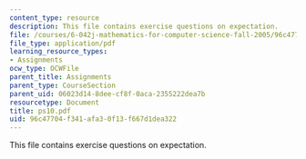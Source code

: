 ```yaml
---
content_type: resource
description: This file contains exercise questions on expectation.
file: /courses/6-042j-mathematics-for-computer-science-fall-2005/96c47704f341afa30f13f667d1dea322_ps10.pdf
file_type: application/pdf
learning_resource_types:
- Assignments
ocw_type: OCWFile
parent_title: Assignments
parent_type: CourseSection
parent_uid: 06023d14-8dee-cf8f-0aca-2355222dea7b
resourcetype: Document
title: ps10.pdf
uid: 96c47704-f341-afa3-0f13-f667d1dea322
---
```

This file contains exercise questions on expectation.


